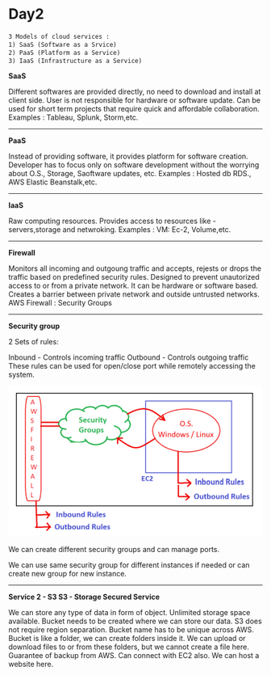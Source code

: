 # Day2

```
3 Models of cloud services :
1) SaaS	(Software as a Srvice)
2) PaaS	(Platform as a Service)
3) IaaS (Infrastructure as a Service)
```

**SaaS**

Different softwares are provided directly, no need to download and install at client side.
User is not responsible for hardware or software update.
Can be used for short term projects that require quick and affordable collaboration.
Examples : Tableau, Splunk, Storm,etc.
 *** 

**PaaS**

Instead of providing software, it provides platform for software creation.
Developer has to focus only on software development without the worrying about O.S., Storage, Saoftware updates, etc.
Examples : Hosted db RDS., AWS Elastic Beanstalk,etc.
 *** 

**IaaS**

Raw computing resources.
Provides access to resources like - servers,storage and netwroking.
Examples : VM: Ec-2, Volume,etc.
 *** 

**Firewall**

Monitors all incoming and outgoung traffic and accepts, rejests or drops the traffic based on predefined security rules.
Designed to prevent unautorized access to or from a private network.
It can be hardware or software based.
Creates a barrier between private network and outside untrusted networks.
AWS Firewall : Security Groups
 ***

**Security group**

2 Sets of rules:

Inbound - Controls incoming traffic
Outbound - Controls outgoing traffic
These rules can be used for open/close port while remotely accessing the system.

![Image](img\sec_group.png)

We can create different security groups and can manage ports.

We can use same security group for different instances if needed or can create new group for new instance.
 ***

 **Service 2 - S3 S3 - Storage Secured Service**

We can store any type of data in form of object.
Unlimited storage space available.
Bucket needs to be created where we can store our data.
S3 does not require region separation.
Bucket name has to be unique across AWS.
Bucket is like a folder, we can create folders inside it.
We can upload or download files to or from these folders, but we cannot create a file here.
Guarantee of backup from AWS.
Can connect with EC2 also.
We can host a website here.